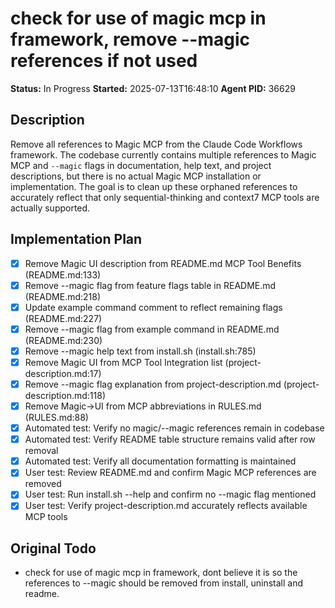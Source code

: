 # check for use of magic mcp in framework, remove --magic references if not used

**Status:** In Progress
**Started:** 2025-07-13T16:48:10
**Agent PID:** 36629

## Description
Remove all references to Magic MCP from the Claude Code Workflows framework. The codebase currently contains multiple references to Magic MCP and `--magic` flags in documentation, help text, and project descriptions, but there is no actual Magic MCP installation or implementation. The goal is to clean up these orphaned references to accurately reflect that only sequential-thinking and context7 MCP tools are actually supported.

## Implementation Plan
- [x] Remove Magic UI description from README.md MCP Tool Benefits (README.md:133)
- [x] Remove --magic flag from feature flags table in README.md (README.md:218)
- [x] Update example command comment to reflect remaining flags (README.md:227)
- [x] Remove --magic flag from example command in README.md (README.md:230)
- [x] Remove --magic help text from install.sh (install.sh:785)
- [x] Remove Magic UI from MCP Tool Integration list (project-description.md:17)
- [x] Remove --magic flag explanation from project-description.md (project-description.md:118)
- [x] Remove Magic→UI from MCP abbreviations in RULES.md (RULES.md:88)
- [x] Automated test: Verify no magic/--magic references remain in codebase
- [x] Automated test: Verify README table structure remains valid after row removal
- [x] Automated test: Verify all documentation formatting is maintained
- [x] User test: Review README.md and confirm Magic MCP references are removed
- [x] User test: Run install.sh --help and confirm no --magic flag mentioned
- [x] User test: Verify project-description.md accurately reflects available MCP tools

## Original Todo
- check for use of magic mcp in framework, dont believe it is so the references to --magic should be removed from install, uninstall and readme.